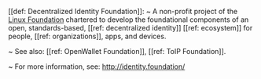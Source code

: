 [[def: Decentralized Identity Foundation]]:
~ A non-profit project of the [Linux Foundation](https://www.linuxfoundation.org/) chartered to develop the foundational components of an open, standards-based, [[ref: decentralized identity]] [[ref: ecosystem]] for people, [[ref: organizations]], apps, and devices.

~ See also: [[ref: OpenWallet Foundation]], [[ref: ToIP Foundation]].

~ For more information, see: <http://identity.foundation/> 


